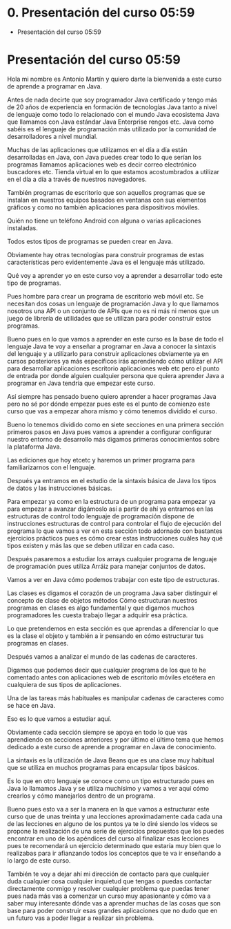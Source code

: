 # 0. Presentación del curso 05:59
   * Presentación del curso 05:59
   
# Presentación del curso 05:59

Hola mi nombre es Antonio Martín y quiero darte la bienvenida a este curso de aprende a programar en Java.

Antes de nada decirte que soy programador Java certificado y tengo más de 20 años de experiencia en formación de tecnologías Java tanto a nivel de lenguaje como todo lo relacionado con el mundo Java ecosistema Java que llamamos con Java estándar Java Enterprise rengos etc. Java como sabéis es el lenguaje de programación más utilizado por la comunidad de desarrolladores a nivel mundial.

Muchas de las aplicaciones que utilizamos en el día a día están desarrolladas en Java, con Java puedes crear todo lo que serían los programas llamamos aplicaciones web es decir correo electrónico buscadores etc. Tienda virtual en lo que estamos acostumbrados a utilizar en el día a día a través de nuestros navegadores.

También programas de escritorio que son aquellos programas que se instalan en nuestros equipos basados en ventanas con sus elementos gráficos y como no también aplicaciones para dispositivos móviles.

Quién no tiene un teléfono Android con alguna o varias aplicaciones instaladas.

Todos estos tipos de programas se pueden crear en Java.

Obviamente hay otras tecnologías para construir programas de estas características pero evidentemente Java es el lenguaje más utilizado.

Qué voy a aprender yo en este curso voy a aprender a desarrollar todo este tipo de programas.

Pues hombre para crear un programa de escritorio web móvil etc. Se necesitan dos cosas un lenguaje de programación Java y lo que llamamos nosotros una API o un conjunto de APIs que no es ni más ni menos que un juego de librería de utilidades que se utilizan para poder construir estos programas. 

Bueno pues en lo que vamos a aprender en este curso es la base de todo el lenguaje Java te voy a enseñar a programar en Java a conocer la sintaxis del lenguaje y a utilizarlo para construir aplicaciones obviamente ya en cursos posteriores ya más específicos irás aprendiendo cómo utilizar el API para desarrollar aplicaciones escritorio aplicaciones web etc pero el punto de entrada por donde alguien cualquier persona que quiera aprender Java a programar en Java tendría que empezar este curso.

Así siempre has pensado bueno quiero aprender a hacer programas Java pero no sé por dónde empezar pues este es el punto de comienzo este curso que vas a empezar ahora mismo y cómo tenemos dividido el curso.

Bueno lo tenemos dividido como en siete secciones en una primera sección primeros pasos en Java pues vamos a aprender a configurar configurar nuestro entorno de desarrollo más digamos primeras conocimientos sobre la plataforma Java.

Las ediciones que hoy etcetc y haremos un primer programa para familiarizarnos con el lenguaje.

Después ya entramos en el estudio de la sintaxis básica de Java los tipos de datos y las instrucciones básicas.

Para empezar ya como en la estructura de un programa para empezar ya para empezar a avanzar digámoslo así a partir de ahí ya entramos en las estructuras de control todo lenguaje de programación dispone de instrucciones estructuras de control para controlar el flujo de ejecución del programa lo que vamos a ver en esta sección todo adornado con bastantes ejercicios prácticos pues es cómo crear estas instrucciones cuáles hay qué tipos existen y más las que se deben utilizar en cada caso.

Después pasaremos a estudiar los arrays cualquier programa de lenguaje de programación pues utiliza Arráiz para manejar conjuntos de datos.

Vamos a ver en Java cómo podemos trabajar con este tipo de estructuras.

Las clases es digamos el corazón de un programa Java saber distinguir el concepto de clase de objetos métodos Cómo estructuran nuestros programas en clases es algo fundamental y que digamos muchos programadores les cuesta trabajo llegar a adquirir esa práctica.

Lo que pretendemos en esta sección es que aprendas a diferenciar lo que es la clase el objeto y también a ir pensando en cómo estructurar tus programas en clases.

Después vamos a analizar el mundo de las cadenas de caracteres.

Digamos que podemos decir que cualquier programa de los que te he comentado antes con aplicaciones web de escritorio móviles etcétera en cualquiera de sus tipos de aplicaciones.

Una de las tareas más habituales es manipular cadenas de caracteres como se hace en Java.

Eso es lo que vamos a estudiar aquí.

Obviamente cada sección siempre se apoya en todo lo que vas aprendiendo en secciones anteriores y por último el último tema que hemos dedicado a este curso de aprende a programar en Java de conocimiento.

La sintaxis es la utilización de Java Beans que es una clase muy habitual que se utiliza en muchos programas para encapsular tipos básicos.

Es lo que en otro lenguaje se conoce como un tipo estructurado pues en Java lo llamamos Java y se utiliza muchísimo y vamos a ver aquí cómo crearlos y cómo manejarlos dentro de un programa.

Bueno pues esto va a ser la manera en la que vamos a estructurar este curso que de unas treinta y una lecciones aproximadamente cada cada una de las lecciones en alguno de los puntos ya te lo diré siendo los vídeos se propone la realización de una serie de ejercicios propuestos que los puedes encontrar en uno de los apéndices del curso al finalizar esas lecciones pues te recomendará un ejercicio determinado que estaría muy bien que lo realizabas para ir afianzando todos los conceptos que te va ir enseñando a lo largo de este curso.

También te voy a dejar ahí mi dirección de contacto para que cualquier duda cualquier cosa cualquier inquietud que tengas o puedas contactar directamente conmigo y resolver cualquier problema que puedas tener pues nada más vas a comenzar un curso muy apasionante y cómo va a saber muy interesante dónde vas a aprender muchas de las cosas que son base para poder construir esas grandes aplicaciones que no dudo que en un futuro vas a poder llegar a realizar sin problema.
